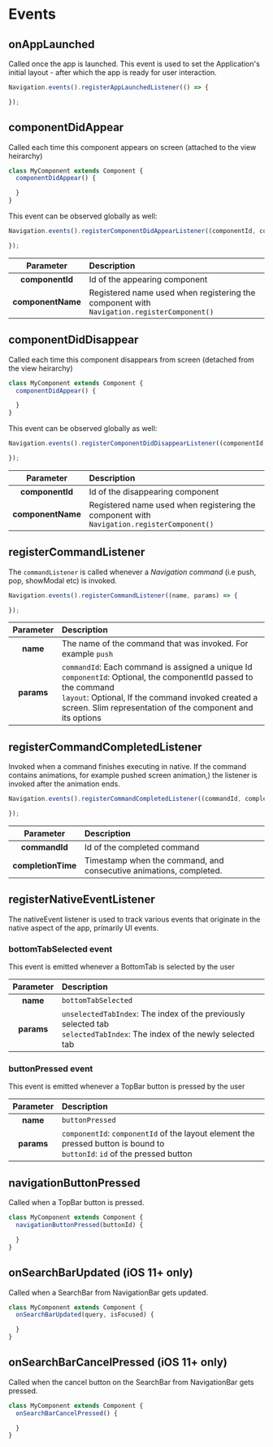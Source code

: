 # Events

## onAppLaunched

Called once the app is launched. This event is used to set the Application's initial layout - after which the app is ready for user interaction.

```js
Navigation.events().registerAppLaunchedListener(() => {

});
```

## componentDidAppear
Called each time this component appears on screen (attached to the view heirarchy)

```js
class MyComponent extends Component {
  componentDidAppear() {

  }
}
```

This event can be observed globally as well:

```js
Navigation.events().registerComponentDidAppearListener((componentId, componentName) => {

});
```
|       Parameter         | Description |
|:--------------------:|:-----|
|**componentId**| Id of the appearing component|
|**componentName**|Registered name used when registering the component with `Navigation.registerComponent()`|

## componentDidDisappear
Called each time this component disappears from screen (detached from the view heirarchy)

```js
class MyComponent extends Component {
  componentDidAppear() {

  }
}
```

This event can be observed globally as well:

```js
Navigation.events().registerComponentDidDisappearListener((componentId, componentName) => {

});
```
|       Parameter         | Description |
|:--------------------:|:-----|
|**componentId**| Id of the disappearing component|
|**componentName**|Registered name used when registering the component with `Navigation.registerComponent()`|

## registerCommandListener
The `commandListener` is called whenever a *Navigation command* (i.e push, pop, showModal etc) is invoked.

```js
Navigation.events().registerCommandListener((name, params) => {

});
```
|       Parameter         | Description |
|:--------------------:|:-----|
|**name** | The name of the command that was invoked. For example `push`|
|**params**|`commandId`: Each command is assigned a unique Id<br>`componentId`: Optional, the componentId passed to the command<br>`layout`: Optional, If the command invoked created a screen. Slim representation of the component and its options |

## registerCommandCompletedListener
Invoked when a command finishes executing in native. If the command contains animations, for example pushed screen animation,) the listener is invoked after the animation ends.

```js
Navigation.events().registerCommandCompletedListener((commandId, completionTime, params) => {

});
```

|       Parameter         | Description |
|:--------------------:|:-----|
|**commandId** | Id of the completed command|
|**completionTime**|Timestamp when the command, and consecutive animations, completed.|

## registerNativeEventListener

The nativeEvent listener is used to track various events that originate in the native aspect of the app, primarily UI events.

### bottomTabSelected event
This event is emitted whenever a BottomTab is selected by the user

|Parameter|Description|
|:-:|:--|
|**name**|`bottomTabSelected`|
|**params**|`unselectedTabIndex`: The index of the previously selected tab<br>`selectedTabIndex`: The index of the newly selected tab|

### buttonPressed event
This event is emitted whenever a TopBar button is pressed by the user

|Parameter|Description|
|:-:|:--|
|**name**|`buttonPressed`|
|**params**|`componentId`: `componentId` of the layout element the pressed button is bound to<br>`buttonId`: `id` of the pressed button|

## navigationButtonPressed
Called when a TopBar button is pressed.

```js
class MyComponent extends Component {
  navigationButtonPressed(buttonId) {

  }
}
```

## onSearchBarUpdated (iOS 11+ only)
Called when a SearchBar from NavigationBar gets updated.

```js
class MyComponent extends Component {
  onSearchBarUpdated(query, isFocused) {

  }
}
```

## onSearchBarCancelPressed (iOS 11+ only)
Called when the cancel button on the SearchBar from NavigationBar gets pressed.

```js
class MyComponent extends Component {
  onSearchBarCancelPressed() {

  }
}
```
